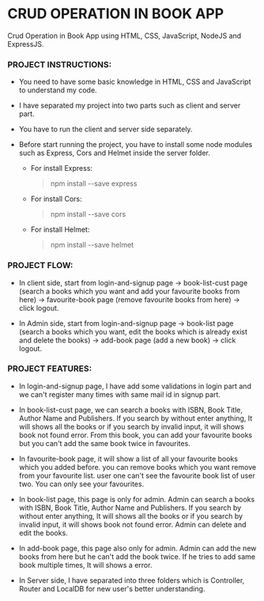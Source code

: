 # CRUD OPERATION IN BOOK APP
Crud Operation in Book App using HTML, CSS, JavaScript, NodeJS and ExpressJS.

### PROJECT INSTRUCTIONS:
* You need to have some basic knowledge in HTML, CSS and JavaScript to understand my code.

* I have separated my project into two parts such as client and server part.

* You have to run the client and server side separately.

* Before start running the project, you have to install some node modules such as Express, Cors and Helmet inside the server folder.

    * For install Express:
        > npm install --save express
     
    * For install Cors:
        > npm install --save cors
     
    * For install Helmet:
        > npm install --save helmet
       
### PROJECT FLOW:
* In client side, start from login-and-signup page -> book-list-cust page (search a books which you want and add your favourite books from here) -> favourite-book page (remove favourite books from here) -> click logout.

* In Admin side, start from login-and-signup page -> book-list page (search a books which you want, edit the books which is already exist and delete the books) -> add-book page (add a new book) -> click logout.

### PROJECT FEATURES:
* In login-and-signup page, I have add some validations in login part and we can't register many times with same mail id in signup part.

* In book-list-cust page, we can search a books with ISBN, Book Title, Author Name and Publishers. If you search by without enter anything, It will shows all the books or if you search by invalid input, it will shows book not found error. From this book, you can add your favourite books but you can't add the same book twice in favourites.

* In favourite-book page, it will show a list of all your favourite books which you added before. you can remove books which you want remove from your favourite list. user one can't see the favourite book list of user two. You can only see your favourites.

* In book-list page, this page is only for admin. Admin can search a books with ISBN, Book Title, Author Name and Publishers. If you search by without enter anything, It will shows all the books or if you search by invalid input, it will shows book not found error. Admin can delete and edit the books.

* In add-book page, this page also only for admin. Admin can add the new books from here but he can't add the book twice. If he tries to add same book multiple times, It will shows a error.

* In Server side, I have separated into three folders which is Controller, Router and LocalDB for new user's better understanding.
